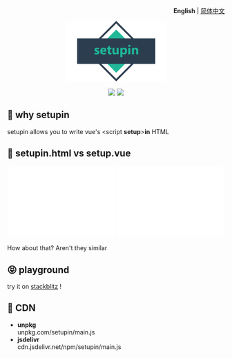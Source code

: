 <p align="right">
  <b>English</b> | <a href="./README.zh-CN.md">简体中文</a>
</p>

<p align="center"><img src="./docs/logo.png"></p>

<p align="center">
<a href="https://npmjs.com/package/setupin"><img src="https://img.shields.io/npm/v/setupin"></a>
<a href="https://stackblitz.com/edit/setupin-sample?file=index.html"><img src="https://img.shields.io/badge/Open%20in%20StackBlitz-blue"></a>
</p>

## 🤔 why setupin

setupin allows you to write vue's \<script **setup**>**in** HTML

## 🤯 setupin.html vs setup.vue

<p align="center">
  <img src="/docs/svgs/setup.vue.svg" width="49%">
  <img src="/docs/svgs/setupin.html.svg" width="49%">
</p>

How about that? Aren't they similar

## 😝 playground

try it on
[stackblitz](https://stackblitz.com/edit/setupin-sample?file=index.html)
!

## 🥐 CDN

- **unpkg**\
  unpkg.com/setupin/main.js
- **jsdelivr**\
  cdn.jsdelivr.net/npm/setupin/main.js
